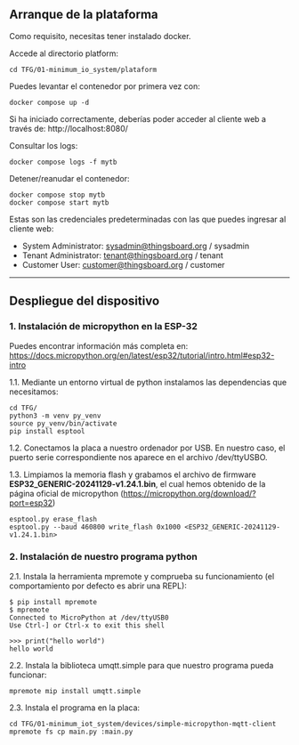 ## Arranque de la plataforma

Como requisito, necesitas tener instalado docker.

Accede al directorio platform:
```
cd TFG/01-minimum_io_system/plataform
```

Puedes levantar el contenedor por primera vez con:
```
docker compose up -d
```

Si ha iniciado correctamente, deberías poder acceder al cliente web a través de: http://localhost:8080/

Consultar los logs:
```
docker compose logs -f mytb
```

Detener/reanudar el contenedor:
```
docker compose stop mytb
docker compose start mytb
```

Estas son las credenciales predeterminadas con las que puedes ingresar al cliente web:
- System Administrator: sysadmin@thingsboard.org / sysadmin
- Tenant Administrator: tenant@thingsboard.org / tenant
- Customer User: customer@thingsboard.org / customer

---

## Despliegue del dispositivo

### 1. Instalación de micropython en la ESP-32

Puedes encontrar información más completa en:
https://docs.micropython.org/en/latest/esp32/tutorial/intro.html#esp32-intro

1.1. Mediante un entorno virtual de python instalamos las dependencias que necesitamos:

```
cd TFG/
python3 -m venv py_venv
source py_venv/bin/activate
pip install esptool
```

1.2. Conectamos la placa a nuestro ordenador por USB.
En nuestro caso, el puerto serie correspondiente nos aparece en el archivo /dev/ttyUSBO.

1.3. Limpiamos la memoria flash y grabamos el archivo de firmware **ESP32_GENERIC-20241129-v1.24.1.bin**, el cual hemos obtenido de la página oficial de micropython (https://micropython.org/download/?port=esp32)
```
esptool.py erase_flash
esptool.py --baud 460800 write_flash 0x1000 <ESP32_GENERIC-20241129-v1.24.1.bin>
```

### 2. Instalación de nuestro programa python

2.1. Instala la herramienta mpremote y comprueba su funcionamiento (el comportamiento por defecto es abrir una REPL):
```
$ pip install mpremote
$ mpremote
Connected to MicroPython at /dev/ttyUSB0
Use Ctrl-] or Ctrl-x to exit this shell

>>> print("hello world")
hello world
```

2.2. Instala la biblioteca umqtt.simple para que nuestro programa pueda funcionar:
```
mpremote mip install umqtt.simple
```

2.3. Instala el programa en la placa:
```
cd TFG/01-minimum_iot_system/devices/simple-micropython-mqtt-client
mpremote fs cp main.py :main.py
```
